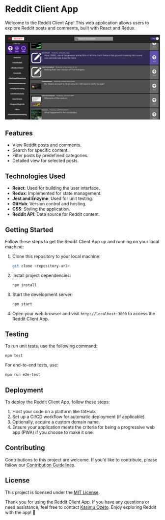 # Reddit Client App

Welcome to the Reddit Client App! This web application allows users to explore Reddit posts and comments, built with React and Redux.

![App Screenshot](screenshot.png)

## Features

- View Reddit posts and comments.
- Search for specific content.
- Filter posts by predefined categories.
- Detailed view for selected posts.

## Technologies Used

- **React**: Used for building the user interface.
- **Redux**: Implemented for state management.
- **Jest and Enzyme**: Used for unit testing.
- **GitHub**: Version control and hosting.
- **CSS**: Styling the application.
- **Reddit API**: Data source for Reddit content.

## Getting Started

Follow these steps to get the Reddit Client App up and running on your local machine:

1. Clone this repository to your local machine:

   ```bash
   git clone <repository-url>
   ```

2. Install project dependencies:

   ```bash
   npm install
   ```

3. Start the development server:

   ```bash
   npm start
   ```

4. Open your web browser and visit `http://localhost:3000` to access the Reddit Client App.

## Testing

To run unit tests, use the following command:

```bash
npm test
```

For end-to-end tests, use:

```bash
npm run e2e-test
```

## Deployment

To deploy the Reddit Client App, follow these steps:

1. Host your code on a platform like GitHub.
2. Set up a CI/CD workflow for automatic deployment (if applicable).
3. Optionally, acquire a custom domain name.
4. Ensure your application meets the criteria for being a progressive web app (PWA) if you choose to make it one.

## Contributing

Contributions to this project are welcome. If you'd like to contribute, please follow our [Contribution Guidelines](CONTRIBUTING.md).

## License

This project is licensed under the [MIT License](LICENSE.md).

Thank you for using the Reddit Client App. If you have any questions or need assistance, feel free to contact [Kasimu Ozeto](mailto:shafihikasim@yahoo.com). Enjoy exploring Reddit with the app! 🚀
```

